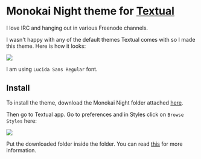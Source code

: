 # Monokai Night theme for [Textual](https://www.codeux.com/textual/)

I love IRC and hanging out in various Freenode channels.

I wasn't happy with any of the default themes Textual comes with so I made this theme. Here is how it looks:

![](https://i.imgur.com/Lpozk8X.png)

I am using `Lucida Sans Regular` font.

## Install

To install the theme, download the Monokai Night folder attached [here](Monokai%20Night).

Then go to Textual app. Go to preferences and in Styles click on `Browse Styles` here:

![](https://i.imgur.com/q5m1cGa.png)

Put the downloaded folder inside the folder. You can read [this](https://help.codeux.com/textual/Styles.kb) for more information.
